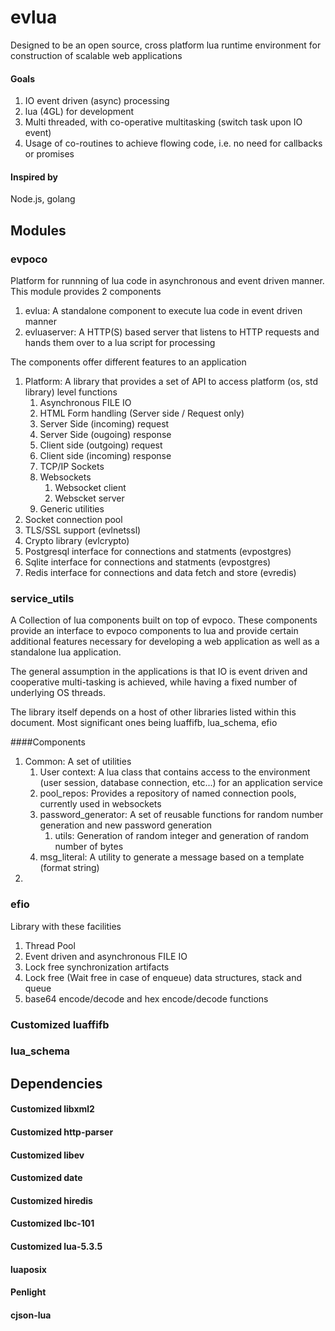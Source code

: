 # evlua

Designed to be an open source, cross platform lua runtime environment for construction of scalable web applications

#### Goals
1. IO event driven (async) processing
2. lua (4GL) for development
3. Multi threaded, with co-operative multitasking (switch task upon IO event)
4. Usage of co-routines to achieve flowing code, i.e. no need for callbacks or promises

#### Inspired by
Node.js, golang


## Modules
### evpoco
Platform for runnning of lua code in asynchronous and event driven manner. This module provides 2 components

1. evlua: A standalone component to execute lua code in event driven manner
2. evluaserver: A HTTP(S) based server that listens to HTTP requests and hands them over to a lua script for processing

The components offer different features to an application

1. Platform: A library that provides a set of API to access platform (os, std library) level functions
	1. Asynchronous FILE IO
	2. HTML Form handling (Server side / Request only)
	3. 	Server Side (incoming) request
	4. 	Server Side (ougoing) response
	5. Client side (outgoing) request
	6. Client side (incoming) response
	7. TCP/IP Sockets
	8. Websockets
		1. Websocket client
		2. Webscket server
	9. Generic utilities
2. Socket connection pool
3. TLS/SSL support (evlnetssl)
4. Crypto library (evlcrypto)
5. Postgresql interface for connections and statments (evpostgres)
6. Sqlite interface for connections and statments (evpostgres)
7. Redis interface for connections and data fetch and store (evredis)
 

### service_utils
A Collection of lua components built on top of evpoco. These components provide an interface to evpoco components to lua and provide certain additional features necessary for developing a web application as well as a standalone lua application.

The general assumption in the applications is that IO is event driven and cooperative multi-tasking is achieved, while having a fixed number of underlying OS threads.

The library itself depends on a host of other libraries listed within this document. Most significant ones being luaffifb, lua_schema, efio

####Components
1. Common: A set of utilities
	1. User context: A lua class that contains access to the environment (user session, database connection, etc...) for an application service
	2. pool_repos: Provides a repository of named connection pools, currently used in websockets
	3. password_generator: A set of reusable functions for random number generation and new password generation
		1. utils: Generation of random integer and generation of random number of bytes
	4. msg_literal: A utility to generate a message based on a template (format string)
2. 

### efio
Library with these facilities 

1. Thread Pool
2. Event driven and asynchronous FILE IO
3. Lock free synchronization artifacts
4. Lock free (Wait free in case of enqueue) data structures, stack and queue
5. base64 encode/decode and hex encode/decode functions


### Customized luaffifb


### lua_schema


## Dependencies

#### Customized libxml2

#### Customized http-parser

#### Customized libev

#### Customized date

#### Customized hiredis

#### Customized lbc-101

#### Customized lua-5.3.5

#### luaposix

#### Penlight

#### cjson-lua



